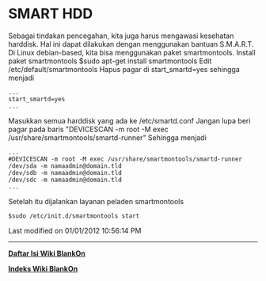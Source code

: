 # SMART HDD

Sebagai tindakan pencegahan, kita juga harus mengawasi kesehatan harddisk. Hal
ini dapat dilakukan dengan menggunakan bantuan S.M.A.R.T.
Di Linux debian-based, kita bisa menggunakan paket smartmontools.
Install paket smartmontools
$sudo apt-get install smartmontools
Edit /etc/default/smartmontools Hapus pagar di start_smartd=yes sehingga
menjadi

```
...
start_smartd=yes
...
```

Masukkan semua harddisk yang ada ke /etc/smartd.conf Jangan lupa beri pagar
pada baris "DEVICESCAN -m root -M exec /usr/share/smartmontools/smartd-runner"
Sehingga menjadi

```
...
#DEVICESCAN -m root -M exec /usr/share/smartmontools/smartd-runner
/dev/sda -m namaadmin@domain.tld
/dev/sdb -m namaadmin@domain.tld
/dev/sdc -m namaadmin@domain.tld
...
```

Setelah itu dijalankan layanan peladen smartmontools

```
$sudo /etc/init.d/smartmontools start
```

Last modified on 01/01/2012 10:56:14 PM
    
 
---
[**Daftar Isi Wiki BlankOn**](/DaftarIsi/README.md)
 
[**Indeks Wiki BlankOn**](/Indeks.md)
